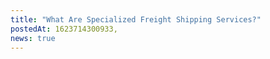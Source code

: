 ```yaml
---
title: "What Are Specialized Freight Shipping Services?"
postedAt: 1623714300933,
news: true
---
```

